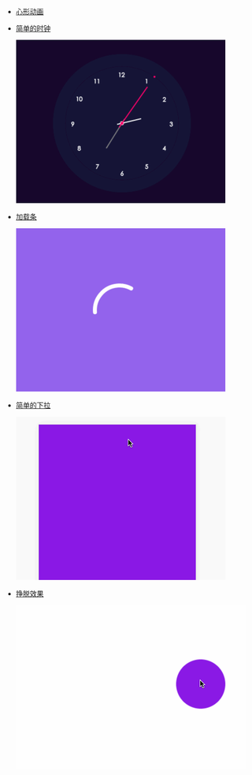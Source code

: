 - [心形动画](http://codepen.io/AliasT/pen/akgVxZ)

- [简单的时钟](http://codepen.io/AliasT/pen/NALqNm)

  ![](gifs/timer.gif)

- [加载条](http://codepen.io/AliasT/pen/VjGrBd)

  ![](gifs/loader-1.gif)

- [简单的下拉](待建)

  ![](gifs/pull.gif)

- [挣脱效果](http://codepen.io/AliasT/pen/wWObvK)

  ![](gifs/pin.gif)
